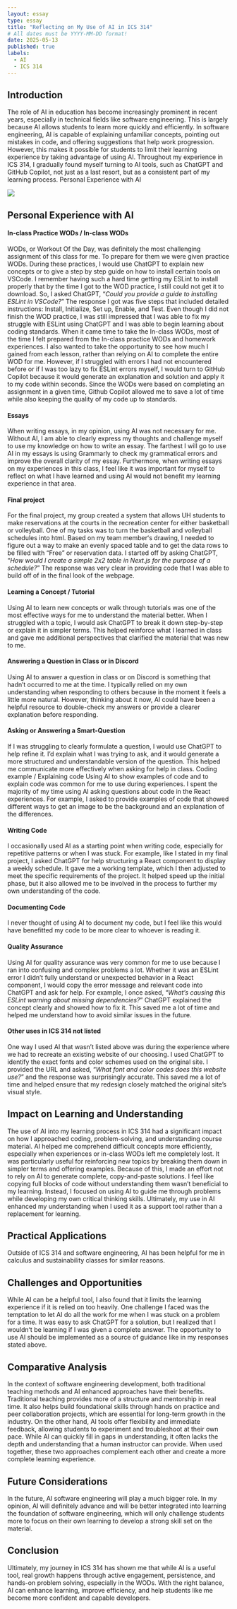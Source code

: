 ```yaml
---
layout: essay
type: essay
title: "Reflecting on My Use of AI in ICS 314"
# All dates must be YYYY-MM-DD format!
date: 2025-05-13
published: true
labels:
  - AI
  - ICS 314
---
```





## Introduction
The role of AI in education has become increasingly prominent in recent years, especially in technical fields like software engineering. This is largely because AI allows students to learn more quickly and efficiently. In software engineering, AI is capable of explaining unfamiliar concepts, pointing out mistakes in code, and offering suggestions that help work progression. However, this makes it possible for students to limit their learning experience by taking advantage of using AI. Throughout my experience in ICS 314, I gradually found myself turning to AI tools, such as ChatGPT and GitHub Copilot, not just as a last resort, but as a consistent part of my learning process. 
Personal Experience with AI

<img src="../img/AI.webp" style="display: block; margin: 0 auto;" class="rounded">

## Personal Experience with AI
#### In-class Practice WODs / In-class WODs
WODs, or Workout Of the Day, was definitely the most challenging assignment of this class for me. To prepare for them we were given practice WODs. During these practices, I would use ChatGPT to explain new concepts or to give a step by step guide on how to install certain tools on VSCode. I remember having such a hard time getting my ESLint to install properly that by the time I got to the WOD practice, I still could not get it to download. So, I asked ChatGPT, “*Could you provide a guide to installing ESLint in VSCode?*” The response I got was five steps that included detailed instructions: Install, Initialize, Set up, Enable, and Test. Even though I did not finish the WOD practice, I was still impressed that I was able to fix my struggle with ESLint using ChatGPT and I was able to begin learning about coding standards. When it came time to take the In-class WODs, most of the time I felt prepared from the In-class practice WODs and homework experiences. I also wanted to take the opportunity to see how much I gained from each lesson, rather than relying on AI to complete the entire WOD for me. However, if I struggled with errors I had not encountered before or if I was too lazy to fix ESLint errors myself, I would turn to GitHub Copilot because it would generate an explanation and solution and apply it to my code within seconds. Since the WODs were based on completing an assignment in a given time, Github Copilot allowed me to save a lot of time while also keeping the quality of my code up to standards. 

#### Essays
When writing essays, in my opinion, using AI was not necessary for me. Without AI, I am able to clearly express my thoughts and challenge myself to use my knowledge on how to write an essay. The farthest I will go to use AI in my essays is using Grammarly to check my grammatical errors and improve the overall clarity of my essay. Furthermore, when writing essays on my experiences in this class, I feel like it was important for myself to reflect on what I have learned and using AI would not benefit my learning experience in that area. 

#### Final project
For the final project, my group created a system that allows UH students to make reservations at the courts in the recreation center for either basketball or volleyball. One of my tasks was to turn the basketball and volleyball schedules into html. Based on my team memberʻs drawing, I needed to figure out a way to make an evenly spaced table and to get the data rows to be filled with “Free” or reservation data. I started off by asking ChatGPT, “*How would I create a simple 2x2 table in Next.js for the purpose of a schedule?*” The response was very clear in providing code that I was able to build off of in the final look of the webpage. 

#### Learning a Concept / Tutorial
Using AI to learn new concepts or walk through tutorials was one of the most effective ways for me to understand the material better. When I struggled with a topic, I would ask ChatGPT to break it down step-by-step or explain it in simpler terms. This helped reinforce what I learned in class and gave me additional perspectives that clarified the material that was new to me.

#### Answering a Question in Class or in Discord
Using AI to answer a question in class or on Discord is something that hadn’t occurred to me at the time. I typically relied on my own understanding when responding to others because in the moment it feels  a little more natural. However, thinking about it now, AI could have been a helpful resource to double-check my answers or provide a clearer explanation before responding.

#### Asking or Answering a Smart-Question
If I was struggling to clearly formulate a question, I would use ChatGPT to help refine it. I’d explain what I was trying to ask, and it would generate a more structured and understandable version of the question. This helped me communicate more effectively when asking for help in class.
Coding example / Explaining code
Using AI to show examples of code and to explain code was common for me to use during experiences. I spent the majority of my time using AI asking questions about code in the React experiences. For example, I asked to provide examples of code that showed different ways to get an image to be the background and an explanation of the differences. 

#### Writing Code
I occasionally used AI as a starting point when writing code, especially for repetitive patterns or when I was stuck. For example, like I stated in my final project, I asked ChatGPT for help structuring a React component to display a weekly schedule. It gave me a working template, which I then adjusted to meet the specific requirements of the project. It helped speed up the initial phase, but it also allowed me to be involved in the process to further my own understanding of the code. 

#### Documenting Code
I never thought of using AI to document my code, but I feel like this would have benefitted my code to be more clear to whoever is reading it. 

#### Quality Assurance 
Using AI for quality assurance was very common for me to use because I ran into confusing and complex problems a lot. Whether it was an ESLint error I didn’t fully understand or unexpected behavior in a React component, I would copy the error message and relevant code into ChatGPT and ask for help. For example, I once asked, “*What’s causing this ESLint warning about missing dependencies?*” ChatGPT explained the concept clearly and showed how to fix it. This saved me a lot of time and helped me understand how to avoid similar issues in the future.

#### Other uses in ICS 314 not listed
One way I used AI that wasn’t listed above was during the experience where we had to recreate an existing website of our choosing. I used ChatGPT to identify the exact fonts and color schemes used on the original site. I provided the URL and asked, “*What font and color codes does this website use?*” and the response was surprisingly accurate. This saved me a lot of time and helped ensure that my redesign closely matched the original site’s visual style.

## Impact on Learning and Understanding 
The use of AI into my learning process in ICS 314 had a significant impact on how I approached coding, problem-solving, and understanding course material. AI helped me comprehend difficult concepts more efficiently, especially when experiences or in-class WODs left me completely lost. It was particularly useful for reinforcing new topics by breaking them down in simpler terms and offering examples. Because of this, I made an effort not to rely on AI to generate complete, copy-and-paste solutions. I feel like copying full blocks of code without understanding them wasn’t beneficial to my learning. Instead, I focused on using AI to guide me through problems while developing my own critical thinking skills. Ultimately, my use in AI enhanced my understanding when I used it as a support tool rather than a replacement for learning.

## Practical Applications
Outside of ICS 314 and software engineering, AI has been helpful for me in calculus and sustainability classes for similar reasons. 

## Challenges and Opportunities
While AI can be a helpful tool, I also found that it limits the learning experience if it is relied on too heavily. One challenge I faced was the temptation to let AI do all the work for me when I was stuck on a problem for a time. It was easy to ask ChatGPT for a solution, but I realized that I wouldnʻt be learning if I was given a complete answer. The opportunity to use AI should be implemented as a source of guidance like in my responses stated above. 

## Comparative Analysis
In the context of software engineering development, both traditional teaching methods and AI enhanced approaches have their benefits. Traditional teaching provides more of a structure and mentorship in real time. It also helps build foundational skills through hands on practice and peer collaboration projects, which are essential for long-term growth in the industry. On the other hand, AI tools offer flexibility and immediate feedback, allowing students to experiment and troubleshoot at their own pace. While AI can quickly fill in gaps in understanding, it often lacks the depth and understanding that a human instructor can provide. When used together, these two approaches complement each other and create a more complete learning experience.

## Future Considerations
In the future, AI software engineering will play a much bigger role. In my opinion, AI will definitely advance and will be better integrated into learning the foundation of software engineering, which will only challenge students more to focus on their own learning to develop a strong skill set on the material. 

## Conclusion 
Ultimately, my journey in ICS 314 has shown me that while AI is a useful tool, real growth happens through active engagement, persistence, and hands-on problem solving, especially in the WODs. With the right balance, AI can enhance learning, improve efficiency, and help students like me become more confident and capable developers.
